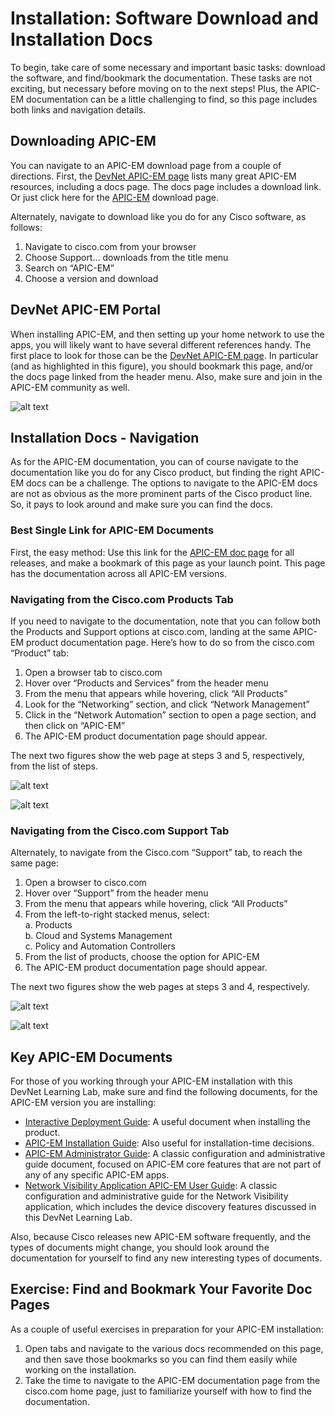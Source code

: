 # Installation: Software Download and Installation Docs
To begin, take care of some necessary and important basic tasks: download the software, and find/bookmark the documentation. These tasks are not exciting, but necessary before moving on to the next steps! Plus, the APIC-EM documentation can be a little challenging to find, so this page includes both links and navigation details.
## Downloading APIC-EM
You can navigate to an APIC-EM download page from a couple of directions. First, the [DevNet APIC-EM page](https://developer.cisco.com/site/apic-em/) lists many great APIC-EM resources, including a docs page. The docs page includes a download link. Or just click here for the [APIC-EM](https://developer.cisco.com/fileMedia/download/ff4eb410-6a49-40b7-ba27-ce4685c54254) download page.

Alternately, navigate to download like you do for any Cisco software, as follows:
1.	Navigate to cisco.com from your browser
2.	Choose Support… downloads from the title menu
3.	Search on “APIC-EM”
4.	Choose a version and download

## DevNet APIC-EM Portal
When installing APIC-EM, and then setting up your home network to use the apps, you will likely want to have several different references handy. The first place to look for those can be the [DevNet APIC-EM page](https://developer.cisco.com/site/apic-em/). In particular (and as highlighted in this figure), you should bookmark this page, and/or the docs page linked from the header menu. Also, make sure and join in the APIC-EM community as well.  

![alt text](/posts/files/install-apic-home/assets/images/apic-3-02.png)

## Installation Docs - Navigation
As for the APIC-EM documentation, you can of course navigate to the documentation like you do for any Cisco product, but finding the right APIC-EM docs can be a challenge. The options to navigate to the APIC-EM docs are not as obvious as the more prominent parts of the Cisco product line. So, it pays to look around and make sure you can find the docs.
### Best Single Link for APIC-EM Documents
First, the easy method: Use this link for the [APIC-EM doc page](http://www.cisco.com/c/en/us/support/cloud-systems-management/one-enterprise-network-controller/tsd-products-support-series-home.html) for all releases, and make a bookmark of this page as your launch point. This page has the documentation across all APIC-EM versions.
### Navigating from the Cisco.com Products Tab
If you need to navigate to the documentation, note that you can follow both the Products and Support options at cisco.com, landing at the same APIC-EM product documentation page. Here’s how to do so from the cisco.com “Product” tab:
1.	Open a browser tab to cisco.com
2.	Hover over “Products and Services” from the header menu
3.	From the menu that appears while hovering, click “All Products”
4.	Look for the “Networking” section, and click “Network Management”
5.	Click in the “Network Automation” section to open a page section, and then click on “APIC-EM”
6.	The APIC-EM product documentation page should appear.

The next two figures show the web page at steps 3 and 5, respectively, from the list of steps.  

![alt text](/posts/files/install-apic-home/assets/images/apic-3-03.png)

![alt text](/posts/files/install-apic-home/assets/images/apic-3-04.png)



### Navigating from the Cisco.com Support Tab
Alternately, to navigate from the Cisco.com “Support” tab, to reach the same page:
1.	Open a browser to cisco.com
2.	Hover over “Support” from the header menu
3.	From the menu that appears while hovering, click “All Products”
4.	From the left-to-right stacked menus, select:  
 a.	Products  
 b.	Cloud and Systems Management  
 c.	Policy and Automation Controllers  
5.	From the list of products, choose the option for APIC-EM
6.	The APIC-EM product documentation page should appear.

The next two figures show the web pages at steps 3 and 4, respectively.

![alt text](/posts/files/install-apic-home/assets/images/apic-3-05.png)

![alt text](/posts/files/install-apic-home/assets/images/apic-3-06.png)

## Key APIC-EM Documents
For those of you working through your APIC-EM installation with this DevNet Learning Lab, make sure and find the following documents, for the APIC-EM version you are installing:

- [Interactive Deployment Guide](http://demand.cisco.com/APIC-EM_Deploy): A useful document when installing the product.  
- [APIC-EM Installation Guide](http://www.cisco.com/c/en/us/support/cloud-systems-management/one-enterprise-network-controller/products-installation-guides-list.html): Also useful for installation-time decisions.  
- [APIC-EM Administrator Guide](http://www.cisco.com/c/en/us/support/cloud-systems-management/one-enterprise-network-controller/products-installation-and-configuration-guides-list.html): A classic configuration and administrative guide document, focused on APIC-EM core features that are not part of any of any specific APIC-EM apps.  
- [Network Visibility Application APIC-EM User Guide](http://www.cisco.com/c/en/us/td/docs/cloud-systems-management/application-policy-infrastructure-controller-enterprise-module/1-5-x/network_visibility/user-guide/b_Cisco_Network_Visibility_User_Guide_1_5_0_x.html): A classic configuration and administrative guide for the Network Visibility application, which includes the device discovery features discussed in this DevNet Learning Lab.

Also, because Cisco releases new APIC-EM software frequently, and the types of documents might change, you should look around the documentation for yourself to find any new interesting types of documents.

## Exercise: Find and Bookmark Your Favorite Doc Pages
As a couple of useful exercises in preparation for your APIC-EM installation:
1.	Open tabs and navigate to the various docs recommended on this page, and then save those bookmarks so you can find them easily while working on the installation.
2.	Take the time to navigate to the APIC-EM documentation page from the cisco.com home page, just to familiarize yourself with how to find the documentation.


 
